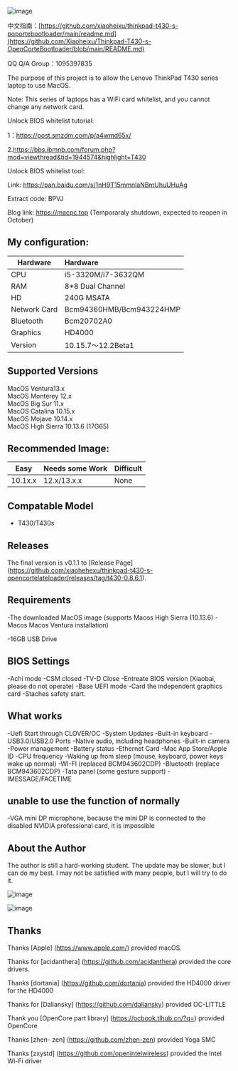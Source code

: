 ![image](https://tva1.sinaimg.cn/large/e6c9d24ely1h4ic1gkvrxj21340u0gqm.jpg)

中文指南：[https://github.com/xiaoheixu/thinkpad-t430-s-poportebootloader/main/readme.md](https://github.com/Xiaoheixu/Thinkpad-T430-s-OpenCorteBootloader/blob/main/README.md)

QQ Q/A Group：1095397835

The purpose of this project is to allow the Lenovo ThinkPad T430 series laptop to use MacOS.

Note: This series of laptops has a WiFi card whitelist, and you cannot change any network card.

Unlock BIOS whitelist tutorial:

1：https://post.smzdm.com/p/a4wmd65x/

2.https://bbs.ibmnb.com/forum.php?mod=viewthread&tid=1944574&highlight=T430

Unlock BIOS whitelist tool:

Link: https://pan.baidu.com/s/1nH9T15mmnlaNBmUhuUHuAg

Extract code: BPVJ

Blog link: https://macpc.top (Temporaraly shutdown, expected to reopen in October)


## My configuration:
| Hardware     | Hardware      |
|----------|:-------------------------|
| CPU     | i5-3320M/i7-3632QM                 |
| RAM     | 8*8 Dual Channel                |
| HD    | 240G MSATA     |
| Network Card     | Bcm94360HMB/Bcm943224HMP |
| Bluetooth    | Bcm20702A0               |
| Graphics    | HD4000                   |
| Version | 10.15.7～12.2Beta1        |


## Supported Versions

MacOS Ventura13.x  
MacOS Monterey 12.x  
MacOS Big Sur 11.x  
MacOS Catalina 10.15.x  
MacOS Mojave 10.14.x  
MacOS High Sierra 10.13.6 (17G65)


## Recommended Image:
| Easy | Needs some Work | Difficult |
|--------------|:-------------|:-------------|
|10.1x.x| 12.x/13.x.x    |None    |

## Compatable Model

- T430/T430s

## Releases

The final version is v0.1.1 to [Release Page] (https://github.com/xiaohehexu/thinkpad-t430-s-opencortelateloader/releases/tag/t430-0.8.6.1).

## Requirements
-The downloaded MacOS image (supports Macos High Sierra (10.13.6) - Macos Macos Ventura installation)

-16GB USB Drive

## BIOS Settings
-Achi mode
-CSM closed
-TV-D Close
-Entreate BIOS version (Xiaobai, please do not operate)
-Base UEFI mode
-Card the independent graphics card
-Staches safety start.
## What works
-Uefi Start through CLOVER/OC
-System Updates
-Built-in keyboard
-USB3.0/USB2.0 Ports
-Native audio, including headphones
-Built-in camera
-Power management
-Battery status
-Ethernet Card
-Mac App Store/Apple ID
-CPU frequency
-Waking up from sleep (mouse, keyboard, power keys wake up normal)
-WI-FI (replaced BCM943602CDP)
-Bluetooth (replace BCM943602CDP)
-Tata panel (some gesture support)
-IMESSAGE/FACETIME

## unable to use the function of normally
-VGA mini DP microphone, because the mini DP is connected to the disabled NVIDIA professional card, it is impossible


## About the Author

The author is still a hard-working student. The update may be slower, but I can do my best. I may not be satisfied with many people, but I will try to do it.

![image](https://tva1.sinaimg.cn/large/e6c9d24ely1h4ictm8olyj20af0ah0ti.jpg) 

![image](https://tva1.sinaimg.cn/large/e6c9d24ely1h4ics9jv5hj20h00h0dhf.jpg) 

## Thanks

Thanks [Apple] (https://www.apple.com/) provided macOS.

Thanks for [acidanthera] (https://github.com/acidanthera) provided the core drivers.

Thanks [dortania] (https://github.com/dortania) provided the HD4000 driver for the HD4000

Thanks for [Daliansky] (https://github.com/daliansky) provided OC-LITTLE

Thank you [OpenCore part library] (https://ocbook.tlhub.cn/?q=) provided OpenCore

Thanks [zhen- zen] (https://github.com/zhen-zen) provided  Yoga SMC

Thanks [zxystd] (https://github.com/openintelwireless) provided the Intel Wi-Fi driver

